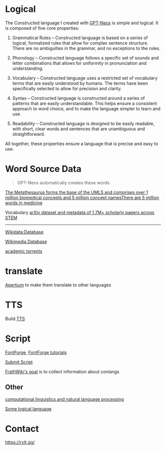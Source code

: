 # Logical 
The Constructed language I created with [GPT-Neox](https://github.com/EleutherAI/gpt-neox) is simple and logical. It is composed of five core properties:

1. Grammatical Rules – Constructed language is based on a series of logical, formalized rules that allow for complex sentence structure. There are no ambiguities in the grammar, and no exceptions to the rules.

2. Phonology – Constructed language follows a specific set of sounds and letter combinations that allows for uniformity in pronunciation and understanding.

3. Vocabulary – Constructed language uses a restricted set of vocabulary terms that are easily understood by humans. The terms have been specifically selected to allow for precision and clarity.

4. Syntax – Constructed language is constructed around a series of patterns that are easily understandable. This helps ensure a consistent approach to word choice, and to make the language simpler to learn and use.

5. Readability – Constructed language is designed to be easily readable, with short, clear words and sentences that are unambiguous and straightforward.

All together, these properties ensure a language that is precise and easy to use.

# Word Source Data
> GPT-Neox automatically creates these words

[The Metathesaurus forms the base of the UMLS and comprises over 1 million biomedical concepts and 5 million concept namesThere are 5 million words in medicine](https://www.nlm.nih.gov/research/umls/licensedcontent/umlsknowledgesources.html
)

Vocabulary [arXiv dataset and metadata of 1.7M+ scholarly papers across STEM ](https://www.kaggle.com/datasets/Cornell-University/arxiv)

---
[Wikidata:Database](https://www.wikidata.org/wiki/Wikidata:Database_download)

[Wikimedia Database](https://dumps.wikimedia.org/)

[academic torrents](https://academictorrents.com/)


# translate
[Apertium](https://github.com/apertium) to make them translate to other languages

# TTS
Build [TTS](https://github.com/coqui-ai/TTS)

# Script
[FontForge](https://github.com/fontforge/fontforge), [FontForge tutorials](https://www.youtube.com/playlist?list=PLAh1LrrdjJQh8vJCqik4xidgTlxoWhiWY)

[Submit Script](https://www.omniglot.com/index.htm)

[FrathWiki's goal](https://www.frathwiki.com/FrathWiki:Goals) is to collect information about conlangs

## Other
[computational linguistics and natural language processing](https://academictorrents.com/)

[Some logical language](https://loglangs.wiki/Portal)

# Contact
https://rvlt.gg/
